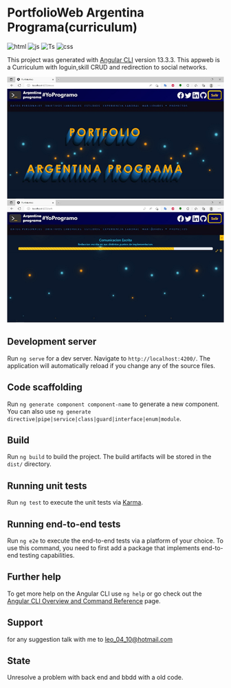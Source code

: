 # PortfolioWeb Argentina Programa(curriculum)

![html](https://img.shields.io/badge/license-HTML%205.0-green?style=plastic&logo=appveyor)
![js](https://img.shields.io/badge/license-jscript-green?style=plastic&logo=appveyor)
![Ts](https://img.shields.io/badge/license-TypeScript-green?style=plastic&logo=appveyor)
![css](https://img.shields.io/badge/license-CSS-green?style=plastic&logo=appveyor)

This project was generated with [Angular CLI](https://github.com/angular/angular-cli) version 13.3.3.
This appweb is a Curriculum with loguin,skill CRUD and redirection to social networks.

![Portada](src/assets/portada.jpg)
![Habilidades](src/assets/habilidades.jpg)

## Development server

Run `ng serve` for a dev server. Navigate to `http://localhost:4200/`. The application will automatically reload if you change any of the source files.

## Code scaffolding

Run `ng generate component component-name` to generate a new component. You can also use `ng generate directive|pipe|service|class|guard|interface|enum|module`.

## Build

Run `ng build` to build the project. The build artifacts will be stored in the `dist/` directory.

## Running unit tests

Run `ng test` to execute the unit tests via [Karma](https://karma-runner.github.io).

## Running end-to-end tests

Run `ng e2e` to execute the end-to-end tests via a platform of your choice. To use this command, you need to first add a package that implements end-to-end testing capabilities.

## Further help

To get more help on the Angular CLI use `ng help` or go check out the [Angular CLI Overview and Command Reference](https://angular.io/cli) page.

## Support

for any suggestion talk with me to leo_04_10@hotmail.com

## State

Unresolve a problem with back end and bbdd with a old code.
